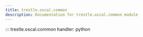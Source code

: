 ```yaml
---
title: trestle.oscal.common
description: Documentation for trestle.oscal.common module
---
```

::: trestle.oscal.common
handler: python
